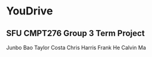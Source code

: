 # YouDrive
## SFU CMPT276 Group 3 Term Project

Junbo Bao
Taylor Costa
Chris Harris
Frank He 
Calvin Ma
